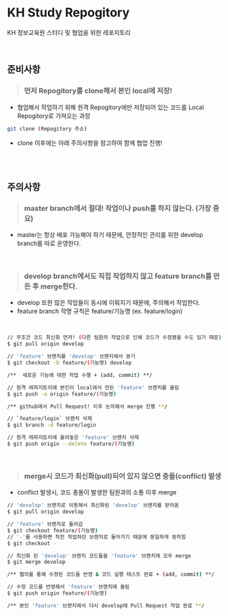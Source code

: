 KH Study Repogitory
===================
KH 정보교육원 스터디 및 협업을 위한 레포지토리

<br>

준비사항
--------

> ### 먼저 Repogitory를 clone해서 본인 local에 저장!
- 협업해서 작업하기 위해 원격 Repogitory에만 저장되어 있는 코드를 Local Repogitory로 가져오는 과정
```bash
git clone (Repogitory 주소)
```
- clone 이후에는 아래 주의사항을 참고하여 함께 협업 진행!

<br>
<br>

주의사항
--------

> ### master branch에서 절대! 작업이나 push를 하지 않는다. (가장 중요)
- master는 항상 배포 가능해야 하기 때문에, 안정적인 관리를 위한 develop branch를 따로 운영한다.

<br>

> ### develop branch에서도 직접 작업하지 않고 feature branch를 만든 후 merge한다.
- develop 또한 많은 작업들이 동시에 이뤄지기 때문에, 주의해서 작업한다.
- feature branch 작명 규칙은 feature/기능명 (ex. feature/login)

<br>

```bash
// 무조건 코드 최신화 먼저! (다른 팀원의 작업으로 인해 코드가 수정됐을 수도 있기 때문)
$ git pull origin develop

// 'feature' 브랜치를 'develop' 브랜치에서 분기
$ git checkout -b feature/(기능명) develop

/**  새로운 기능에 대한 작업 수행 + (add, commit) **/

// 원격 레파지토리에 본인이 local에서 만든 'feature' 브랜치를 올림
$ git push -u origin feature/(기능명)

/** github에서 Pull Request! 이후 논의해서 merge 진행 **/

// `feature/login` 브랜치 삭제
$ git branch -d feature/login

// 원격 레파지토리에 올려놓은 'feature' 브랜치 삭제
$ git push origin --delete feature/(기능명)
```

<br>

> ### merge시 코드가 최신화(pull)되어 있지 않으면 충돌(conflict) 발생
- conflict 발생시, 코드 충돌이 발생한 팀원과의 소통 이후 merge
```bash
// 'develop' 브랜치로 이동해서 최신화된 'develop' 브랜치를 받아옴
$ git pull origin develop

// 'feature' 브랜치로 돌아감
$ git checkout feature/(기능명)
// '-'를 사용하면 직전 작업하던 브랜치로 돌아가기 때문에 동일하게 동작힘
$ git checkout -

// 최신화 된 'develop' 브랜치 코드들을 'feature' 브랜치에 모두 merge
$ git merge develop

/** 협의를 통해 수정된 코드들 반영 & 코드 실행 테스트 완료 + (add, commit) **/

// 수정 코드를 반영해서 'feature' 브랜치에 올림
$ git push origin feature/(기능명)

/** 본인 'feature' 브랜치에서 다시 develop에 Pull Request 작업 완료 **/
```

